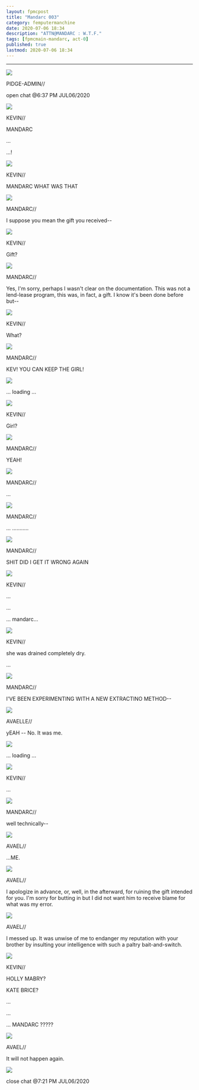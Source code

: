 ```yaml
---
layout: fpmcpost
title: "Mandarc 003"
category: femputermanchine
date: 2020-07-06 18:34
description: "ATTN@MANDARC : W.T.F."
tags: [fpmcmain-mandarc, act-0]
published: true
lastmod: 2020-07-06 18:34
---
```

[//]: # ( 10/15/21  -linkout removed)

*****

<div class="chat-box">
<img src="{{ site.url }}/assets/tb/pidge.jpg" class="chat-portrait" />
<p class="ppl-sez">PIDGE-ADMIN//</p>
<p class="ppl-sez">open chat @6:37 PM JUL06/2020</p>
</div>

<div class="chat-box">
<img src="{{ site.url }}/assets/tb/kev-comeatme.jpg" class="chat-portrait" />
<p class="ppl-sez">KEVIN//</p>
<p class="ppl-sez">MANDARC</p>
<p class="ppl-sez">...</p>
<p class="ppl-sez">...!</p>
</div>

<div class="chat-box">
<img src="{{ site.url }}/assets/tb/kevin-thinks.jpg" class="chat-portrait" />
<p class="ppl-sez">KEVIN//</p>
<p class="ppl-sez">MANDARC WHAT WAS THAT</p>
</div>

<div class="chat-box">
<img src="{{ site.url }}/assets/tb/mandarc.jpg" class="chat-portrait" />
<p class="ppl-sez">MANDARC//</p>
<p class="ppl-sez">I suppose you mean the gift you received--</p>
</div>

<div class="chat-box">
<img src="{{ site.url }}/assets/tb/kev-tb.jpg" class="chat-portrait" />
<p class="ppl-sez">KEVIN//</p>
<p class="ppl-sez">Gift?</p>
</div>

<div class="chat-box">
<img src="{{ site.url }}/assets/tb/mandarc.jpg" class="chat-portrait" />
<p class="ppl-sez">MANDARC//</p>
<p class="ppl-sez">Yes, I'm sorry, perhaps I wasn't clear on the documentation. This was not a lend-lease program, this was, in fact, a gift. I know it's been done before but--</p>
</div>

<div class="chat-box">
<img src="{{ site.url }}/assets/tb/kev-tb.jpg" class="chat-portrait" />
<p class="ppl-sez">KEVIN//</p>
<p class="ppl-sez">What?</p>
</div>

<div class="chat-box">
<img src="{{ site.url }}/assets/tb/mandarc.jpg" class="chat-portrait" />
<p class="ppl-sez">MANDARC//</p>
<p class="ppl-sez">KEV! YOU CAN KEEP THE GIRL!</p>
</div>

<div class="chat-box">
<img src="{{ site.url }}/assets/tb/loading.jpg" class="chat-portrait" />
<p class="ppl-sez">... loading ...</p>
</div>

<div class="chat-box">
<img src="{{ site.url }}/assets/tb/kev-tb.jpg" class="chat-portrait" />
<p class="ppl-sez">KEVIN//</p>
<p class="ppl-sez">Girl?</p>
</div>

<div class="chat-box">
<img src="{{ site.url }}/assets/tb/mandarc.jpg" class="chat-portrait" />
<p class="ppl-sez">MANDARC//</p>
<p class="ppl-sez">YEAH!</p>
</div>

<div class="chat-box">
<img src="{{ site.url }}/assets/tb/mandarc.jpg" class="chat-portrait" />
<p class="ppl-sez">MANDARC//</p>
<p class="ppl-sez">...</p>
</div>

<div class="chat-box">
<img src="{{ site.url }}/assets/tb/mandarc.jpg" class="chat-portrait" />
<p class="ppl-sez">MANDARC//</p>
<p class="ppl-sez">... ...........</p>
</div>

<div class="chat-box">
<img src="{{ site.url }}/assets/tb/mandarc.jpg" class="chat-portrait" />
<p class="ppl-sez">MANDARC//</p>
<p class="ppl-sez">SHIT DID I GET IT WRONG AGAIN</p>
</div>

<div class="chat-box">
<img src="{{ site.url }}/assets/tb/kev-fixes-comp.jpg" class="chat-portrait" />
<p class="ppl-sez">KEVIN//</p>
<p class="ppl-sez">...</p>
<p class="ppl-sez">...</p>
<p class="ppl-sez">... mandarc...</p>
</div>

<div class="chat-box">
<img src="{{ site.url }}/assets/tb/kev-tinks.jpg" class="chat-portrait" />
<p class="ppl-sez">KEVIN//</p>
<p class="ppl-sez">she was drained completely dry.</p>
<p class="ppl-sez">...</p>
</div>

<div class="chat-box">
<img src="{{ site.url }}/assets/tb/mandarc.jpg" class="chat-portrait" />
<p class="ppl-sez">MANDARC//</p>
<p class="ppl-sez">I'VE BEEN EXPERIMENTING WITH A NEW EXTRACTINO METHOD--</p>
</div>

<div class="chat-box">
<img src="{{ site.url }}/assets/tb/avaelleeaston.jpg" class="chat-portrait" />
<p class="ppl-sez">AVAELLE//</p>
<p class="ppl-sez">yEAH -- No. It was me.</p>
</div>

<div class="chat-box">
<img src="{{ site.url }}/assets/tb/loading-impending.jpg" class="chat-portrait" />
<p class="ppl-sez">... loading ...</p>
</div>

<div class="chat-box">
<img src="{{ site.url }}/assets/tb/kev-tb.jpg" class="chat-portrait" />
<p class="ppl-sez">KEVIN//</p>
<p class="ppl-sez">...</p>
</div>

<div class="chat-box">
<img src="{{ site.url }}/assets/tb/mandarc.jpg" class="chat-portrait" />
<p class="ppl-sez">MANDARC//</p>
<p class="ppl-sez">well technically--</p>
</div>

<div class="chat-box">
<img src="{{ site.url }}/assets/tb/avael.jpg" class="chat-portrait" />
<p class="ppl-sez">AVAEL//</p>
<p class="ppl-sez">...ME.</p>
</div>

<div class="chat-box">
<img src="{{ site.url }}/assets/tb/avael-conf-gold.jpg" class="chat-portrait" />
<p class="ppl-sez">AVAEL//</p>
<p class="ppl-sez">I apologize in advance, or, well, in the afterward, for ruining the gift intended for you. I'm sorry for butting in but I did not want him to receive blame for what was my error.</p>
</div>

<div class="chat-box">
<img src="{{ site.url }}/assets/tb/avaelle-tense.jpg" class="chat-portrait" />
<p class="ppl-sez">AVAEL//</p>
<p class="ppl-sez">I messed up. It was unwise of me to endanger my reputation with your brother by insulting your intelligence with such a paltry bait-and-switch.</p>
</div>

<div class="chat-box">
<img src="{{ site.url }}/assets/tb/kev-work-green.jpg" class="chat-portrait" />
<p class="ppl-sez">KEVIN//</p>
<p class="ppl-sez">HOLLY MABRY?</p>
<p class="ppl-sez">KATE BRICE?</p>
<p class="ppl-sez">...</p>
<p class="ppl-sez">...</p>
<p class="ppl-sez">... MANDARC ?????</p>
</div>

<div class="chat-box">
<img src="{{ site.url }}/assets/tb/avael-sidehair.jpg" class="chat-portrait" />
<p class="ppl-sez">AVAEL//</p>
<p class="ppl-sez">It will not happen again.</p>
</div>

<div class="chat-box">
<img src="{{ site.url }}/assets/tb/foufle.jpg" class="chat-portrait" />
<p class="ppl-sez">close chat @7:21 PM JUL06/2020</p>
</div>

